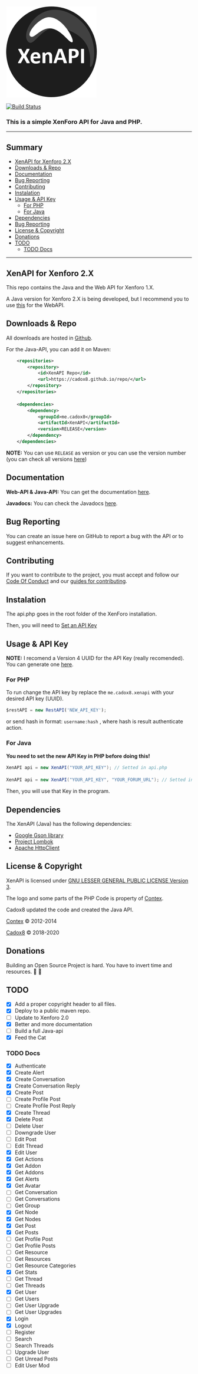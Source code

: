 ![Logo](docs/img/logo.png)

[![Build Status](https://travis-ci.org/cadox8/XenAPI.svg?branch=master)](https://travis-ci.org/cadox8/XenAPI)

### This is a simple XenForo API for Java and PHP.
-----

## Summary
* [XenAPI for Xenforo 2.X](#me.cadox8.xenapi-for-xenforo-2x)
* [Downloads & Repo](#downloads--repo)
* [Documentation](#documentation)
* [Bug Reporting](#bug-reporting)
* [Contributing](#contributing)
* [Instalation](#installation)
* [Usage & API Key](#usage--api-key)
  - [For PHP](#for-php)
  - [For Java](#for-java)
* [Dependencies](#dependencies)
* [Bug Reporting](#bug-reporting)
* [License & Copyright](#license--copyright)
* [Donations](#donations)
* [TODO](#todo)
  - [TODO Docs](#todo-docs)
-----

## XenAPI for Xenforo 2.X
This repo contains the Java and the Web API for Xenforo 1.X.

A Java version for Xenforo 2.X is being developed, but I recommend you to use [this](https://xfrocks.com/resources/bd-api-for-xenforo-2-0.36/) for the WebAPI.

## Downloads & Repo
All downloads are hosted in [Github](https://github.com/cadox8/XenAPI/releases).

For the Java-API, you can add it on Maven:

```xml
    <repositories>
        <repository>
            <id>XenAPI Repo</id>
            <url>https://cadox8.github.io/repo/</url>
        </repository>
    </repositories>

    <dependencies>
        <dependency>
            <groupId>me.cadox8</groupId>
            <artifactId>XenAPI</artifactId>
            <version>RELEASE</version>
        </dependency>
    </dependencies>
```

**NOTE:** You can use ``RELEASE`` as version or you can use the version number (you can check all versions [here](https://github.com/cadox8/XenAPI/releases))

## Documentation
**Web-API & Java-API:** You can get the documentation [here](https://cadox8.github.io/XenAPI/#/).

**Javadocs:** You can check the Javadocs [here](https://cadox8.github.io/XenAPI/javadocs).

## Bug Reporting
You can create an issue here on GitHub to report a bug with the API or to suggest enhancements.

## Contributing
If you want to contribute to the project, you must accept and follow our [Code Of Conduct](.github/CODE_OF_CONDUCT.md) and our [guides for contributing](.github/CONTRIBUTING.md).

## Instalation
The api.php goes in the root folder of the XenForo installation.

Then, you will need to [Set an API Key](#usage--api-key)

## Usage & API Key

**NOTE:** I recomend a Version 4 UUID for the API Key (really recomended). You can generate one [here](https://www.uuidgenerator.net).

### For PHP
To run change the API key by replace the ``me.cadox8.xenapi`` with your desired API key (UUID).
```javascript
$restAPI = new RestAPI('NEW_API_KEY');
```

or send hash in format: ``username:hash`` , where hash is result authenticate action.

### For Java
**You need to set the new API Key in PHP before doing this!**

```java
XenAPI api = new XenAPI("YOUR_API_KEY"); // Setted in api.php

XenAPI api = new XenAPI("YOUR_API_KEY", "YOUR_FORUM_URL"); // Setted in api.php / Must have http:// | https://
```

Then, you will use that Key in the program.

## Dependencies
The XenAPI (Java) has the following dependencies:
* [Google Gson library](https://mvnrepository.com/artifact/com.google.code.gson/gson)
* [Project Lombok](https://projectlombok.org)
* [Apache HttpClient](https://hc.apache.org)

## License & Copyright
XenAPI is licensed under [GNU LESSER GENERAL PUBLIC LICENSE Version 3](LICENSE.md).

The logo and some parts of the PHP Code is property of [Contex](https://github.com/Contex/XenAPI).

Cadox8 updated the code and created the Java API.

[Contex](https://github.com/Contex) © 2012-2014

[Cadox8](https://cadox8.github.io) © 2018-2020

## Donations
Building an Open Source Project is hard. You have to invert time and resources. :money_with_wings: :money_with_wings:

## TODO
* [x] Add a proper copyright header to all files.
* [x] Deploy to a public maven repo.
* [ ] Update to Xenforo 2.0
* [x] Better and more documentation
* [ ] Build a full Java-api
* [x] Feed the Cat

### TODO Docs
* [x] Authenticate
* [x] Create Alert
* [x] Create Conversation
* [x] Create Conversation Reply
* [x] Create Post
* [ ] Create Profile Post
* [ ] Create Profile Post Reply
* [x] Create Thread
* [x] Delete Post
* [ ] Delete User
* [ ] Downgrade User
* [ ] Edit Post
* [ ] Edit Thread
* [x] Edit User
* [x] Get Actions
* [x] Get Addon
* [x] Get Addons
* [x] Get Alerts
* [x] Get Avatar
* [ ] Get Conversation
* [ ] Get Conversations
* [ ] Get Group
* [x] Get Node
* [x] Get Nodes
* [x] Get Post
* [x] Get Posts
* [ ] Get Profile Post
* [ ] Get Profile Posts
* [ ] Get Resource
* [ ] Get Resources
* [ ] Get Resource Categories
* [x] Get Stats
* [ ] Get Thread
* [ ] Get Threads
* [x] Get User
* [ ] Get Users
* [ ] Get User Upgrade
* [ ] Get User Upgrades
* [x] Login
* [x] Logout
* [ ] Register
* [ ] Search
* [ ] Search Threads
* [ ] Upgrade User
* [ ] Get Unread Posts
* [ ] Edit User Mod
